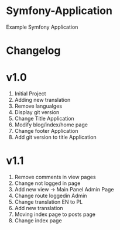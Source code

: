 # Symfony-Application
Example Symfony Application

# Changelog

# v1.0

1) Initial Project
2) Adding new translation
3) Remove langualges
4) Display git version
5) Change Title Application
6) Modify blog/index/home page
7) Change footer Application
8) Add git version to title Application

# v1.1

1) Remove comments in view pages
2) Change not logged in page
3) Add new view -> Main Panel Admin Page
4) Change route loggedin Admin
5) Change translation EN to PL
6) Add new translation
7) Moving index page to posts page
8) Change index page